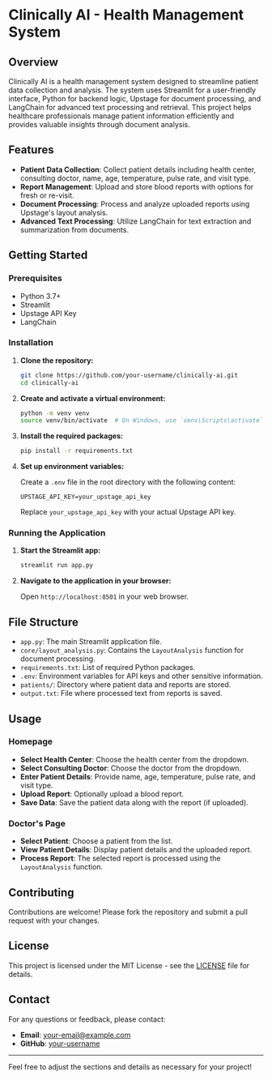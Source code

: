 # Clinically AI - Health Management System

## Overview

Clinically AI is a health management system designed to streamline patient data collection and analysis. The system uses Streamlit for a user-friendly interface, Python for backend logic, Upstage for document processing, and LangChain for advanced text processing and retrieval. This project helps healthcare professionals manage patient information efficiently and provides valuable insights through document analysis.

## Features

- **Patient Data Collection**: Collect patient details including health center, consulting doctor, name, age, temperature, pulse rate, and visit type.
- **Report Management**: Upload and store blood reports with options for fresh or re-visit.
- **Document Processing**: Process and analyze uploaded reports using Upstage's layout analysis.
- **Advanced Text Processing**: Utilize LangChain for text extraction and summarization from documents.

## Getting Started

### Prerequisites

- Python 3.7+
- Streamlit
- Upstage API Key
- LangChain

### Installation

1. **Clone the repository:**

   ```bash
   git clone https://github.com/your-username/clinically-ai.git
   cd clinically-ai
   ```

2. **Create and activate a virtual environment:**

   ```bash
   python -m venv venv
   source venv/bin/activate  # On Windows, use `venv\Scripts\activate`
   ```

3. **Install the required packages:**

   ```bash
   pip install -r requirements.txt
   ```

4. **Set up environment variables:**

   Create a `.env` file in the root directory with the following content:

   ```plaintext
   UPSTAGE_API_KEY=your_upstage_api_key
   ```

   Replace `your_upstage_api_key` with your actual Upstage API key.

### Running the Application

1. **Start the Streamlit app:**

   ```bash
   streamlit run app.py
   ```

2. **Navigate to the application in your browser:**

   Open `http://localhost:8501` in your web browser.

## File Structure

- `app.py`: The main Streamlit application file.
- `core/layout_analysis.py`: Contains the `LayoutAnalysis` function for document processing.
- `requirements.txt`: List of required Python packages.
- `.env`: Environment variables for API keys and other sensitive information.
- `patients/`: Directory where patient data and reports are stored.
- `output.txt`: File where processed text from reports is saved.

## Usage

### Homepage

- **Select Health Center**: Choose the health center from the dropdown.
- **Select Consulting Doctor**: Choose the doctor from the dropdown.
- **Enter Patient Details**: Provide name, age, temperature, pulse rate, and visit type.
- **Upload Report**: Optionally upload a blood report.
- **Save Data**: Save the patient data along with the report (if uploaded).

### Doctor's Page

- **Select Patient**: Choose a patient from the list.
- **View Patient Details**: Display patient details and the uploaded report.
- **Process Report**: The selected report is processed using the `LayoutAnalysis` function.

## Contributing

Contributions are welcome! Please fork the repository and submit a pull request with your changes.

## License

This project is licensed under the MIT License - see the [LICENSE](LICENSE) file for details.

## Contact

For any questions or feedback, please contact:

- **Email**: your-email@example.com
- **GitHub**: [your-username](https://github.com/your-username)

---

Feel free to adjust the sections and details as necessary for your project!
